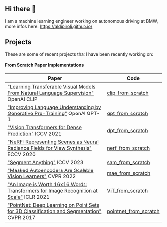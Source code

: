 ## Hi there 👋
I am a machine learning engineer working on autonomous driving at BMW, more infos here: https://aldipiroli.github.io/

## Projects
These are some of recent projects that I have been recently working on:

#### From Scratch Paper Implementations
| Paper    | Code |
| -------- | ------- |
| ["Learning Transferable Visual Models From Natural Language Supervision"](https://arxiv.org/abs/2103.00020) OpenAI CLIP | [clip_from_scratch](https://github.com/aldipiroli/clip_from_scratch)    |
| ["Improving Language Understanding by Generative Pre-Training"](https://cdn.openai.com/research-covers/language-unsupervised/language_understanding_paper.pdf) OpenAI GPT-1  | [gpt_from_scratch](https://github.com/aldipiroli/gpt_from_scratch)    |
| ["Vision Transformers for Dense Prediction"](https://arxiv.org/abs/2103.13413) ICCV 2021  | [dpt_from_scratch](https://github.com/aldipiroli/dpt_from_scratch)    |
| ["NeRF: Representing Scenes as Neural Radiance Fields for View Synthesis"](https://arxiv.org/abs/2003.08934) ECCV 2020  | [nerf_from_scratch](https://github.com/aldipiroli/nerf_from_scratch)    |
| ["Segment Anything"](https://arxiv.org/abs/2304.02643) ICCV 2023  | [sam_from_scratch](https://github.com/aldipiroli/sam_from_scratch)    |
| ["Masked Autoencoders Are Scalable Vision Learners"](https://arxiv.org/abs/2111.06377) CVPR 2022  | [mae_from_scratch](https://github.com/aldipiroli/mae_from_scratch)    |
| ["An Image is Worth 16x16 Words: Transformers for Image Recognition at Scale"](https://arxiv.org/pdf/2010.11929) ICLR 2021  | [ViT_from_scratch](https://github.com/aldipiroli/ViT_from_scratch)    |
| ["PointNet: Deep Learning on Point Sets for 3D Classification and Segmentation"](https://arxiv.org/abs/1612.00593) CVPR 2017  | [pointnet_from_scratch](https://github.com/aldipiroli/pointnet_from_scratch)    |




<!--
**aldipiroli/aldipiroli** is a ✨ _special_ ✨ repository because its `README.md` (this file) appears on your GitHub profile.

Here are some ideas to get you started:

- 🔭 I’m currently working on ...
- 🌱 I’m currently learning ...
- 👯 I’m looking to collaborate on ...
- 🤔 I’m looking for help with ...
- 💬 Ask me about ...
- 📫 How to reach me: ...
- 😄 Pronouns: ...
- ⚡ Fun fact: ...
-->
